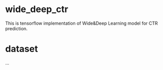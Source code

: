 # wide_deep_ctr
This is tensorflow implementation of Wide&Deep Learning model for CTR prediction.

# dataset
...

